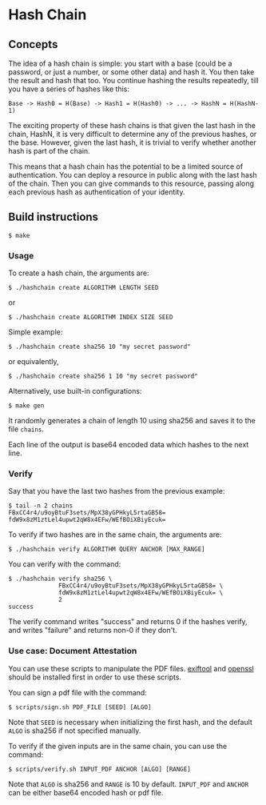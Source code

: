 # Hash Chain

## Concepts

The idea of a hash chain is simple: you start with a base (could be a
password, or just a number, or some other data) and hash it. You then take the
result and hash that too. You continue hashing the results repeatedly, till
you have a series of hashes like this:

    Base -> Hash0 = H(Base) -> Hash1 = H(Hash0) -> ... -> HashN = H(HashN-1)

The exciting property of these hash chains is that given the last hash in the
chain, HashN, it is very difficult to determine any of the previous hashes, or
the base. However, given the last hash, it is trivial to verify whether another
hash is part of the chain.

This means that a hash chain has the potential to be a limited source of
authentication. You can deploy a resource in public along with the last hash
of the chain. Then you can give commands to this resource, passing along each
previous hash as authentication of your identity.

## Build instructions
```shell
$ make
```

### Usage

To create a hash chain, the arguments are:
```shell
$ ./hashchain create ALGORITHM LENGTH SEED
```
or 
```shell
$ ./hashchain create ALGORITHM INDEX SIZE SEED
```

Simple example:
```shell
$ ./hashchain create sha256 10 "my secret password"
```
or equivalently,
```shell
$ ./hashchain create sha256 1 10 "my secret password"
```

Alternatively, use built-in configurations:
```shell
$ make gen
```

It randomly generates a chain of length 10 using sha256 and saves it to the
file `chains`.

Each line of the output is base64 encoded data which hashes to the next line.

### Verify

Say that you have the last two hashes from the previous example:
```shell
$ tail -n 2 chains
FBxCC4r4/u9oyBtuF3sets/MpX38yGPHkyL5rtaGB58=
fdW9x8zM1ztLel4upwt2qW8x4EFw/WEfBOiXBiyEcuk=
```

To verify if two hashes are in the same chain, the arguments are:
```shell
$ ./hashchain verify ALGORITHM QUERY ANCHOR [MAX_RANGE]
```

You can verify with the command:
```shell
$ ./hashchain verify sha256 \
              FBxCC4r4/u9oyBtuF3sets/MpX38yGPHkyL5rtaGB58= \
              fdW9x8zM1ztLel4upwt2qW8x4EFw/WEfBOiXBiyEcuk= \
              2
success
```

The verify command writes "success" and returns 0 if the hashes verify, and
writes "failure" and returns non-0 if they don't.

### Use case: Document Attestation
You can use these scripts to manipulate the PDF files. [exiftool](https://www.sno.phy.queensu.ca/~phil/exiftool/) and [openssl](https://www.openssl.org/) should be installed first in order to use these scripts.

You can sign a pdf file with the command:
```shell
$ scripts/sign.sh PDF_FILE [SEED] [ALGO]
```
Note that `SEED` is necessary when initializing the first hash, and the default `ALGO`  is sha256 if not specified manually.

To verify if the given inputs are in the same chain, you can use the command:
```shell
$ scripts/verify.sh INPUT_PDF ANCHOR [ALGO] [RANGE]
```
Note that `ALGO` is sha256 and `RANGE` is 10 by default. 
`INPUT_PDF` and `ANCHOR` can be either base64 encoded hash or pdf file.
